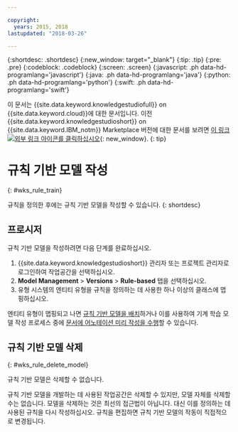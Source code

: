 ```yaml
---

copyright:
  years: 2015, 2018
lastupdated: "2018-03-26"

---
```


{:shortdesc: .shortdesc}
{:new_window: target="_blank"}
{:tip: .tip}
{:pre: .pre}
{:codeblock: .codeblock}
{:screen: .screen}
{:javascript: .ph data-hd-programlang='javascript'}
{:java: .ph data-hd-programlang='java'}
{:python: .ph data-hd-programlang='python'}
{:swift: .ph data-hd-programlang='swift'}

이 문서는 {{site.data.keyword.knowledgestudiofull}} on {{site.data.keyword.cloud}}에 대한 문서입니다. 이전 {{site.data.keyword.knowledgestudioshort}} on {{site.data.keyword.IBM_notm}} Marketplace 버전에 대한 문서를 보려면 [이 링크 ![외부 링크 아이콘](../../icons/launch-glyph.svg "외부 링크 아이콘")를 클릭하십시오](https://console.bluemix.net/docs/services/knowledge-studio/rule-annotator-model-create.html){: new_window}.
{: tip}

# 규칙 기반 모델 작성
{: #wks_rule_train}

규칙을 정의한 후에는 규칙 기반 모델을 작성할 수 있습니다.
{: shortdesc}

## 프로시저

규칙 기반 모델을 작성하려면 다음 단계를 완료하십시오. 

1. {{site.data.keyword.knowledgestudioshort}} 관리자 또는 프로젝트 관리자로 로그인하여 작업공간을 선택하십시오. 
1. **Model Management** > **Versions** > **Rule-based** 탭을 선택하십시오. 
1. 유형 시스템의 엔티티 유형을 규칙을 정의하는 데 사용한 하나 이상의 클래스에 맵핑하십시오. 

  엔티티 유형이 맵핑되고 나면 [규칙 기반 모델을 배치](/docs/services/watson-knowledge-studio/rule-annotator-model-use.html)하거나 이를 사용하여 기계 학습 모델 작성 프로세스 중에 [문서에 어노테이션 미리 작성을 수행](/docs/services/watson-knowledge-studio/preannotation.html#wks_preannotrule)할 수 있습니다. 

## 규칙 기반 모델 삭제
{: #wks_rule_delete_model}

규칙 기반 모델은 삭제할 수 없습니다. 

규칙 기반 모델을 개발하는 데 사용된 작업공간은 삭제할 수 있지만, 모델 자체를 삭제할 수는 없습니다. 모델을 삭제하는 것은 최선의 접근법이 아닙니다. 대신 이를 정의하는 데 사용된 규칙을 다시 작성하십시오. 규칙을 편집하면 규칙 기반 모델의 작동이 직접적으로 변경됩니다. 
